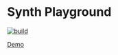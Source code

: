 # Synth Playground

[![build](https://github.com/mosmeh/synth-playground/workflows/build/badge.svg)](https://github.com/mosmeh/synth-playground/actions)

[Demo](https://mosmeh.github.io/synth-playground/)
